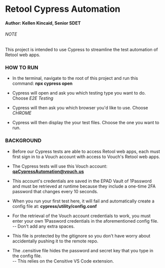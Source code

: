 # Retool Cypress Automation
#### Author: Kellen Kincaid, Senior SDET

###### NOTE
This project is intended to use Cypress to streamline the test automation of Retool web apps.

### HOW TO RUN                                      
                                                                                       
- In the terminal, navigate to the root of this project and run this command: 
**npx cypress open**                             

- Cypress will open and ask you which testing type you want to do. Choose *E2E Testing*
- Cypress will then ask you which browser you'd like to use. Choose *CHROME* 
- Cypress will then display the your test files. Choose the one you want to run.        
                                                                                       
### BACKGROUND                                                                            
- Before our Cypress tests are able to access Retool web apps, each must first sign in to a Vouch account with access to Vouch's Retool web apps.                        
- The Cypress tests will use this Vouch account: **qaCypressAutomation@vouch.us**     
- This account's credentials are saved in the EPAD Vault of 1Password and must be retrieved at runtime because they include a one-time 2FA password that changes every 10 seconds.                                                                 
                                                   
- When you run your first test here, it will fail and automatically create a config file at: **cypress/utility/config.conf**                                                     
- For the retrieval of the Vouch account credentials to work, you must enter your own 1Password credentials in the aforementioned config file.
-- Don't add any extra spaces.       
- This file is protected by the gitignore so you don't have worry about accidentally pushing it to the remote repo.  
- The .censitive file hides the password and secret key that you type in the config file.  
-- This relies on the Censitive VS Code extension.                               
                                                                                       



